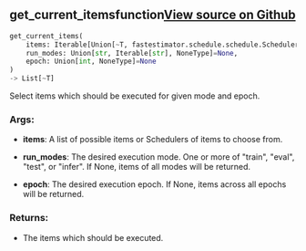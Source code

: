 ## get_current_items<span class="tag">function</span><a class="sourcelink" href=https://github.com/fastestimator/fastestimator/blob/r1.2/fastestimator/schedule/schedule.py/#L183-L211>View source on Github</a>
```python
get_current_items(
	items: Iterable[Union[~T, fastestimator.schedule.schedule.Scheduler[~T]]],
	run_modes: Union[str, Iterable[str], NoneType]=None,
	epoch: Union[int, NoneType]=None
)
-> List[~T]
```
Select items which should be executed for given mode and epoch.


<h3>Args:</h3>


* **items**: A list of possible items or Schedulers of items to choose from.

* **run_modes**: The desired execution mode. One or more of "train", "eval", "test", or "infer". If None, items of all modes will be returned.

* **epoch**: The desired execution epoch. If None, items across all epochs will be returned. 

<h3>Returns:</h3>

<ul class="return-block"><li>    The items which should be executed.</li></ul>

